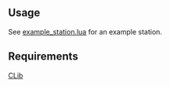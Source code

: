 ## Usage
See [example_station.lua](https://github.com/chiraqoRP/CRadio/blob/main/example_station.lua) for an example station.

## Requirements
[CLib](https://github.com/chiraqoRP/CLib)